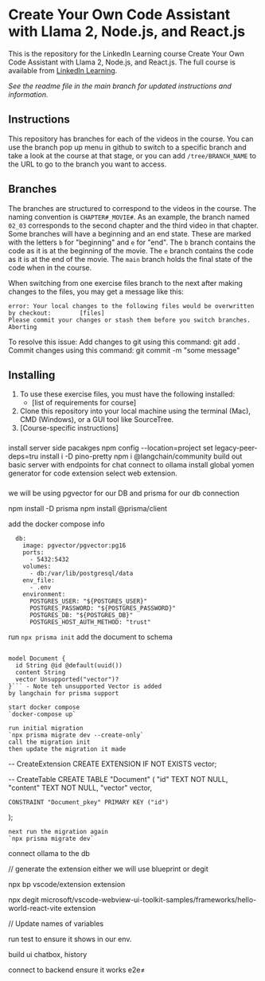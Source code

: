 # Create Your Own Code Assistant with Llama 2, Node.js, and React.js

This is the repository for the LinkedIn Learning course Create Your Own Code Assistant with Llama 2, Node.js, and React.js. The full course is available from [LinkedIn Learning][lil-course-url].

_See the readme file in the main branch for updated instructions and information._

## Instructions

This repository has branches for each of the videos in the course. You can use the branch pop up menu in github to switch to a specific branch and take a look at the course at that stage, or you can add `/tree/BRANCH_NAME` to the URL to go to the branch you want to access.

## Branches

The branches are structured to correspond to the videos in the course. The naming convention is `CHAPTER#_MOVIE#`. As an example, the branch named `02_03` corresponds to the second chapter and the third video in that chapter.
Some branches will have a beginning and an end state. These are marked with the letters `b` for "beginning" and `e` for "end". The `b` branch contains the code as it is at the beginning of the movie. The `e` branch contains the code as it is at the end of the movie. The `main` branch holds the final state of the code when in the course.

When switching from one exercise files branch to the next after making changes to the files, you may get a message like this:

    error: Your local changes to the following files would be overwritten by checkout:        [files]
    Please commit your changes or stash them before you switch branches.
    Aborting

To resolve this issue:
Add changes to git using this command: git add .
Commit changes using this command: git commit -m "some message"

## Installing

1. To use these exercise files, you must have the following installed:
   - [list of requirements for course]
2. Clone this repository into your local machine using the terminal (Mac), CMD (Windows), or a GUI tool like SourceTree.
3. [Course-specific instructions]

[0]: # "Replace these placeholder URLs with actual course URLs"
[lil-course-url]: https://www.linkedin.com/learning/
[lil-thumbnail-url]: http://

###

install server side pacakges
npm config --location=project set legacy-peer-deps=tru
install i -D pino-pretty
npm i @langchain/community
build out basic server with endpoints for chat
connect to ollama
install global yomen generator for code extension
select web extension.

###

we will be using pgvector for our DB and prisma for our db connection

npm install -D prisma
npm install @prisma/client

add the docker compose info

```
  db:
    image: pgvector/pgvector:pg16
    ports:
      - 5432:5432
    volumes:
      - db:/var/lib/postgresql/data
    env_file:
      - .env
    environment:
      POSTGRES_USER: "${POSTGRES_USER}"
      POSTGRES_PASSWORD: "${POSTGRES_PASSWORD}"
      POSTGRES_DB: "${POSTGRES_DB}"
      POSTGRES_HOST_AUTH_METHOD: "trust"
```

run `npx prisma init`
add the document to schema

````

model Document {
  id String @id @default(uuid())
  content String
  vector Unsupported("vector")?
}``` - Note teh unsupported Vector is added
by langchain for prisma support

start docker compose
`docker-compose up`

run initial migration
`npx prisma migrate dev --create-only`
call the migration init
then update the migration it made
````

-- CreateExtension
CREATE EXTENSION IF NOT EXISTS vector;

-- CreateTable
CREATE TABLE "Document" (
"id" TEXT NOT NULL,
"content" TEXT NOT NULL,
"vector" vector,

    CONSTRAINT "Document_pkey" PRIMARY KEY ("id")

);

```
next run the migration again
`npx prisma migrate dev`
```

connect ollama to the db


// generate the extension 
either we will use blueprint or degit

npx bp vscode/extension extension

npx degit microsoft/vscode-webview-ui-toolkit-samples/frameworks/hello-world-react-vite extension

// Update names of variables

run test to ensure it shows in our env. 

build ui chatbox, history

connect to backend ensure it works e2e≠